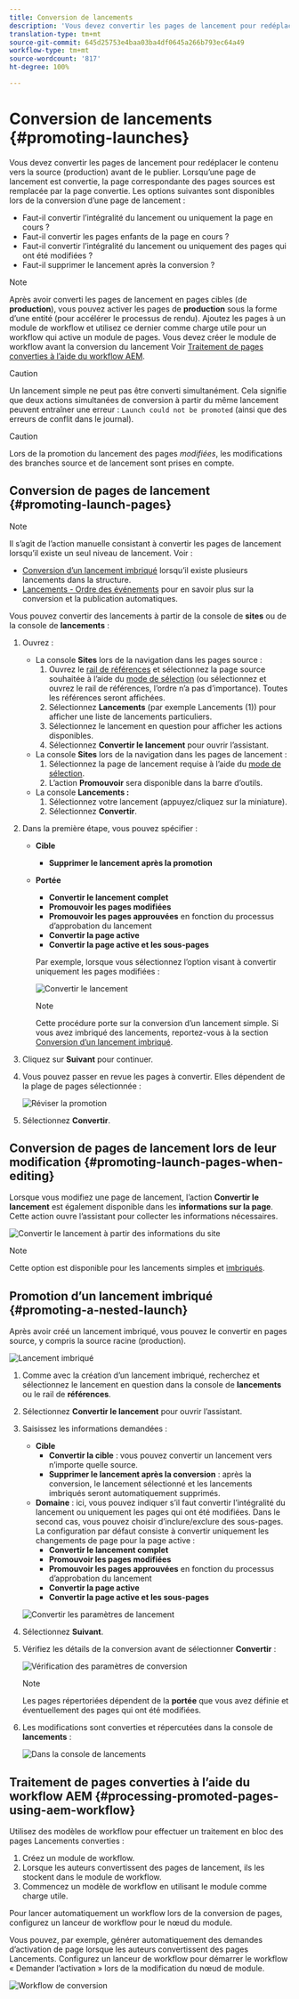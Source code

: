 ```yaml
---
title: Conversion de lancements
description: 'Vous devez convertir les pages de lancement pour redéplacer le contenu vers la source (production) avant de le publier. '
translation-type: tm+mt
source-git-commit: 645d25753e4baa03ba4df0645a266b793ec64a49
workflow-type: tm+mt
source-wordcount: '817'
ht-degree: 100%

---
```



# Conversion de lancements {#promoting-launches}

Vous devez convertir les pages de lancement pour redéplacer le contenu vers la source (production) avant de le publier. Lorsqu’une page de lancement est convertie, la page correspondante des pages sources est remplacée par la page convertie. Les options suivantes sont disponibles lors de la conversion d’une page de lancement :

* Faut-il convertir l’intégralité du lancement ou uniquement la page en cours ?
* Faut-il convertir les pages enfants de la page en cours ?
* Faut-il convertir l’intégralité du lancement ou uniquement des pages qui ont été modifiées ?
* Faut-il supprimer le lancement après la conversion ?

>[!NOTE]
>
>Après avoir converti les pages de lancement en pages cibles (de **production**), vous pouvez activer les pages de **production** sous la forme d’une entité (pour accélérer le processus de rendu). Ajoutez les pages à un module de workflow et utilisez ce dernier comme charge utile pour un workflow qui active un module de pages. Vous devez créer le module de workflow avant la conversion du lancement Voir [Traitement de pages converties à l’aide du workflow AEM](#processing-promoted-pages-using-aem-workflow).

>[!CAUTION]
>
>Un lancement simple ne peut pas être converti simultanément. Cela signifie que deux actions simultanées de conversion à partir du même lancement peuvent entraîner une erreur : `Launch could not be promoted` (ainsi que des erreurs de conflit dans le journal).

>[!CAUTION]
>
>Lors de la promotion du lancement des pages *modifiées*, les modifications des branches source et de lancement sont prises en compte.

## Conversion de pages de lancement {#promoting-launch-pages}

>[!NOTE]
>
>Il s’agit de l’action manuelle consistant à convertir les pages de lancement lorsqu’il existe un seul niveau de lancement. Voir :
>
>* [Conversion d’un lancement imbriqué](#promoting-a-nested-launch) lorsqu’il existe plusieurs lancements dans la structure.
>* [Lancements - Ordre des événements](/help/sites-cloud/authoring/launches/overview.md#launches-the-order-of-events) pour en savoir plus sur la conversion et la publication automatiques.
>



Vous pouvez convertir des lancements à partir de la console de **sites** ou de la console de **lancements** :

1. Ouvrez :
   * La console **Sites** lors de la navigation dans les pages source :
      1. Ouvrez le [rail de références](/help/sites-cloud/authoring/fundamentals/environment-tools.md#references) et sélectionnez la page source souhaitée à l’aide du [mode de sélection](/help/sites-cloud/authoring/getting-started/basic-handling.md) (ou sélectionnez et ouvrez le rail de références, l’ordre n’a pas d’importance). Toutes les références seront affichées.
      1. Sélectionnez **Lancements** (par exemple Lancements (1)) pour afficher une liste de lancements particuliers.
      1. Sélectionnez le lancement en question pour afficher les actions disponibles.
      1. Sélectionnez **Convertir le lancement** pour ouvrir l’assistant.
   * La console **Sites** lors de la navigation dans les pages de lancement :
      1. Sélectionnez la page de lancement requise à l’aide du [mode de sélection](/help/sites-cloud/authoring/getting-started/basic-handling.md).
      1. L’action **Promouvoir** sera disponible dans la barre d’outils.
   * La console **Lancements :**
      1. Sélectionnez votre lancement (appuyez/cliquez sur la miniature).
      1. Sélectionnez **Convertir**.
1. Dans la première étape, vous pouvez spécifier :
   * **Cible**
      * **Supprimer le lancement après la promotion**
   * **Portée**
      * **Convertir le lancement complet**
      * **Promouvoir les pages modifiées**
      * **Promouvoir les pages approuvées** en fonction du processus d’approbation du lancement
      * **Convertir la page active**
      * **Convertir la page active et les sous-pages**

      Par exemple, lorsque vous sélectionnez l’option visant à convertir uniquement les pages modifiées :

      ![Convertir le lancement](/help/sites-cloud/authoring/assets/launches-promote.png)

      >[!NOTE]
      >
      >Cette procédure porte sur la conversion d’un lancement simple. Si vous avez imbriqué des lancements, reportez-vous à la section [Conversion d’un lancement imbriqué](#promoting-a-nested-launch).
1. Cliquez sur **Suivant** pour continuer.
1. Vous pouvez passer en revue les pages à convertir. Elles dépendent de la plage de pages sélectionnée :

   ![Réviser la promotion](/help/sites-cloud/authoring/assets/launches-promote-review.png)

1. Sélectionnez **Convertir**.

## Conversion de pages de lancement lors de leur modification {#promoting-launch-pages-when-editing}

Lorsque vous modifiez une page de lancement, l’action **Convertir le lancement** est également disponible dans les **informations sur la page**. Cette action ouvre l’assistant pour collecter les informations nécessaires.

![Convertir le lancement à partir des informations du site](/help/sites-cloud/authoring/assets/launches-promote-page-info.png)

>[!NOTE]
>
>Cette option est disponible pour les lancements simples et [imbriqués](#promoting-a-nested-launch).

## Promotion d’un lancement imbriqué  {#promoting-a-nested-launch}

Après avoir créé un lancement imbriqué, vous pouvez le convertir en pages source, y compris la source racine (production).

![Lancement imbriqué](/help/sites-cloud/authoring/assets/launches-promoting-nested.png)

1. Comme avec la création d’un lancement imbriqué, recherchez et sélectionnez le lancement en question dans la console de **lancements** ou le rail de **références**.
1. Sélectionnez **Convertir le lancement** pour ouvrir l’assistant.
1. Saisissez les informations demandées :
   * **Cible**
      * **Convertir la cible** : vous pouvez convertir un lancement vers n’importe quelle source.
      * **Supprimer le lancement après la conversion** : après la conversion, le lancement sélectionné et les lancements imbriqués seront automatiquement supprimés.
   * **Domaine** : ici, vous pouvez indiquer s’il faut convertir l’intégralité du lancement ou uniquement les pages qui ont été modifiées. Dans le second cas, vous pouvez choisir d’inclure/exclure des sous-pages. La configuration par défaut consiste à convertir uniquement les changements de page pour la page active :
      * **Convertir le lancement complet**
      * **Promouvoir les pages modifiées**
      * **Promouvoir les pages approuvées** en fonction du processus d’approbation du lancement
      * **Convertir la page active**
      * **Convertir la page active et les sous-pages**

   ![Convertir les paramètres de lancement](/help/sites-cloud/authoring/assets/launches-promote-settings.png)

1. Sélectionnez **Suivant**.
1. Vérifiez les détails de la conversion avant de sélectionner **Convertir** :

   ![Vérification des paramètres de conversion](/help/sites-cloud/authoring/assets/launches-promote-review-2.png)

   >[!NOTE]
   >
   >Les pages répertoriées dépendent de la **portée** que vous avez définie et éventuellement des pages qui ont été modifiées.

1. Les modifications sont converties et répercutées dans la console de **lancements** :

   ![Dans la console de lancements](/help/sites-cloud/authoring/assets/launches-console.png)

## Traitement de pages converties à l’aide du workflow AEM {#processing-promoted-pages-using-aem-workflow}

Utilisez des modèles de workflow pour effectuer un traitement en bloc des pages Lancements converties :

1. Créez un module de workflow.
1. Lorsque les auteurs convertissent des pages de lancement, ils les stockent dans le module de workflow.
1. Commencez un modèle de workflow en utilisant le module comme charge utile.

Pour lancer automatiquement un workflow lors de la conversion de pages, configurez un lanceur de workflow pour le nœud du module. <!--To start a workflow automatically when pages are promoted, [configure a workflow launcher](/help/sites-administering/workflows-starting.md#workflows-launchers) for the package node.-->

Vous pouvez, par exemple, générer automatiquement des demandes d’activation de page lorsque les auteurs convertissent des pages Lancements. Configurez un lanceur de workflow pour démarrer le workflow « Demander l’activation » lors de la modification du nœud de module.

![Workflow de conversion](/help/sites-cloud/authoring/assets/launches-create-workflow.png)

